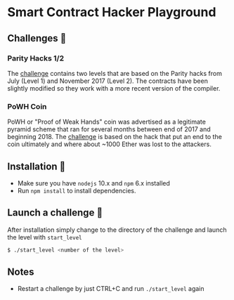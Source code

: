 # Smart Contract Hacker Playground 

## Challenges :muscle:

### Parity Hacks 1/2 

The [challenge](./Parity_1_2/REAMDME.md) contains two levels that are based on the Parity hacks from July (Level 1) and November 2017 (Level 2). The contracts have been slightly modified so they work with a more recent version of the compiler. 

### PoWH Coin 
PoWH or "Proof of Weak Hands" coin was advertised as a legitimate pyramid scheme that ran for several months between end of 2017 and beginning 2018. The [challenge](./PoWH_Coin/REAMDME.md)  is based on the hack that put an end to the coin ultimately and where about ~1000 Ether was lost to the attackers.



## Installation :minidisc:

- Make sure you have `nodejs` 10.x and `npm` 6.x installed
- Run `npm install` to install dependencies. 

## Launch a challenge :rocket:

After installation simply change to the directory of the challenge and launch the level with `start_level`

```bash
$ ./start_level <number of the level>
```


## Notes

- Restart a challenge by just CTRL+C and run `./start_level` again

